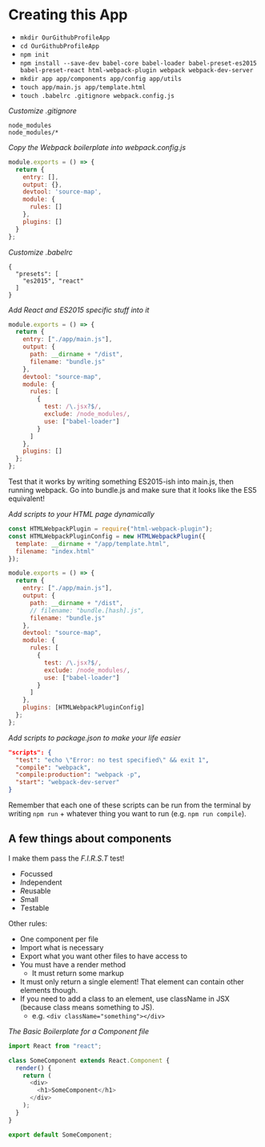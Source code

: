 # Creating this App

- ` mkdir OurGithubProfileApp `
- ` cd OurGithubProfileApp `
- ` npm init `
- ` npm install --save-dev babel-core babel-loader babel-preset-es2015 babel-preset-react html-webpack-plugin webpack webpack-dev-server `
- ` mkdir app app/components app/config app/utils `
- ` touch app/main.js app/template.html `
- ` touch .babelrc .gitignore webpack.config.js `

*Customize .gitignore*

```
node_modules
node_modules/*
```

*Copy the Webpack boilerplate into webpack.config.js*

```js
module.exports = () => {
  return {
    entry: [],
    output: {},
    devtool: 'source-map',
    module: {
      rules: []
    },
    plugins: []
  }
};
```

*Customize .babelrc*

```
{
  "presets": [
    "es2015", "react"
  ]
}
```

*Add React and ES2015 specific stuff into it*

```js
module.exports = () => {
  return {
    entry: ["./app/main.js"],
    output: {
      path: __dirname + "/dist",
      filename: "bundle.js"
    },
    devtool: "source-map",
    module: {
      rules: [
        {
          test: /\.jsx?$/,
          exclude: /node_modules/,
          use: ["babel-loader"]
        }
      ]
    },
    plugins: []
  };
};
```

Test that it works by writing something ES2015-ish into main.js, then running webpack. Go into bundle.js and make sure that it looks like the ES5 equivalent!

*Add scripts to your HTML page dynamically*

```js
const HTMLWebpackPlugin = require("html-webpack-plugin");
const HTMLWebpackPluginConfig = new HTMLWebpackPlugin({
  template: __dirname + "/app/template.html",
  filename: "index.html"
});

module.exports = () => {
  return {
    entry: ["./app/main.js"],
    output: {
      path: __dirname + "/dist",
      // filename: "bundle.[hash].js",
      filename: "bundle.js"
    },
    devtool: "source-map",
    module: {
      rules: [
        {
          test: /\.jsx?$/,
          exclude: /node_modules/,
          use: ["babel-loader"]
        }
      ]
    },
    plugins: [HTMLWebpackPluginConfig]
  };
};
```

*Add scripts to package.json to make your life easier*

```json
"scripts": {
  "test": "echo \"Error: no test specified\" && exit 1",
  "compile": "webpack",
  "compile:production": "webpack -p",
  "start": "webpack-dev-server"
}
```

Remember that each one of these scripts can be run from the terminal by writing ` npm run ` + whatever thing you want to run (e.g. ` npm run compile `).

## A few things about components

I make them pass the _F.I.R.S.T_ test!

- *F*ocussed
- *I*ndependent
- *R*eusable
- *S*mall
- *T*estable

Other rules:
- One component per file
- Import what is necessary
- Export what you want other files to have access to
- You must have a render method
  - It must return some markup
- It must only return a single element! That element can contain other elements though.
- If you need to add a class to an element, use className in JSX (because class means something to JS).
  - e.g. ` <div className="something"></div> `

*The Basic Boilerplate for a Component file*

```js
import React from "react";

class SomeComponent extends React.Component {
  render() {
    return (
      <div>
        <h1>SomeComponent</h1>
      </div>
    );
  }
}

export default SomeComponent;
```

